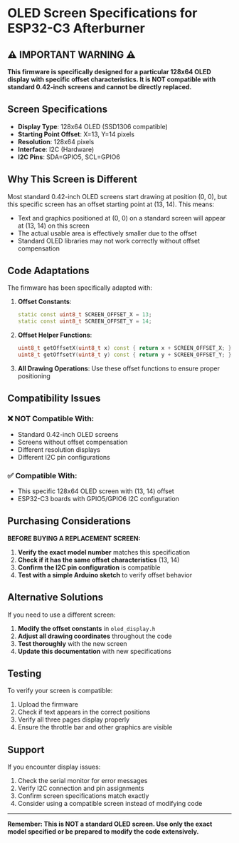 # OLED Screen Specifications for ESP32-C3 Afterburner

## ⚠️ IMPORTANT WARNING ⚠️

**This firmware is specifically designed for a particular 128x64 OLED display with specific offset characteristics. It is NOT compatible with standard 0.42-inch screens and cannot be directly replaced.**

## Screen Specifications

- **Display Type**: 128x64 OLED (SSD1306 compatible)
- **Starting Point Offset**: X=13, Y=14 pixels
- **Resolution**: 128x64 pixels
- **Interface**: I2C (Hardware)
- **I2C Pins**: SDA=GPIO5, SCL=GPIO6

## Why This Screen is Different

Most standard 0.42-inch OLED screens start drawing at position (0, 0), but this specific screen has an offset starting point at (13, 14). This means:

- Text and graphics positioned at (0, 0) on a standard screen will appear at (13, 14) on this screen
- The actual usable area is effectively smaller due to the offset
- Standard OLED libraries may not work correctly without offset compensation

## Code Adaptations

The firmware has been specifically adapted with:

1. **Offset Constants**: 
   ```cpp
   static const uint8_t SCREEN_OFFSET_X = 13;
   static const uint8_t SCREEN_OFFSET_Y = 14;
   ```

2. **Offset Helper Functions**:
   ```cpp
   uint8_t getOffsetX(uint8_t x) const { return x + SCREEN_OFFSET_X; }
   uint8_t getOffsetY(uint8_t y) const { return y + SCREEN_OFFSET_Y; }
   ```

3. **All Drawing Operations**: Use these offset functions to ensure proper positioning

## Compatibility Issues

### ❌ NOT Compatible With:
- Standard 0.42-inch OLED screens
- Screens without offset compensation
- Different resolution displays
- Different I2C pin configurations

### ✅ Compatible With:
- This specific 128x64 OLED screen with (13, 14) offset
- ESP32-C3 boards with GPIO5/GPIO6 I2C configuration

## Purchasing Considerations

**BEFORE BUYING A REPLACEMENT SCREEN:**

1. **Verify the exact model number** matches this specification
2. **Check if it has the same offset characteristics** (13, 14)
3. **Confirm the I2C pin configuration** is compatible
4. **Test with a simple Arduino sketch** to verify offset behavior

## Alternative Solutions

If you need to use a different screen:

1. **Modify the offset constants** in `oled_display.h`
2. **Adjust all drawing coordinates** throughout the code
3. **Test thoroughly** with the new screen
4. **Update this documentation** with new specifications

## Testing

To verify your screen is compatible:

1. Upload the firmware
2. Check if text appears in the correct positions
3. Verify all three pages display properly
4. Ensure the throttle bar and other graphics are visible

## Support

If you encounter display issues:

1. Check the serial monitor for error messages
2. Verify I2C connection and pin assignments
3. Confirm screen specifications match exactly
4. Consider using a compatible screen instead of modifying code

---

**Remember: This is NOT a standard OLED screen. Use only the exact model specified or be prepared to modify the code extensively.**

